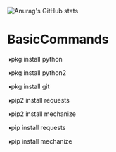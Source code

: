![Anurag's GitHub stats](https://github-readme-stats.vercel.app/api?username=DevillHunter&show_icons=true)
# BasicCommands
◑pkg install python

◑pkg install python2

◑pkg install git

◑pip2 install requests

◑pip2 install mechanize

◑pip install requests

◑pip install mechanize
